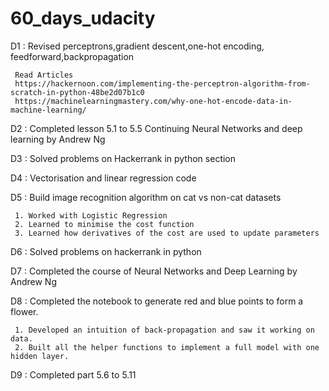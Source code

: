 # 60_days_udacity
D1 : Revised perceptrons,gradient descent,one-hot encoding, feedforward,backpropagation

     Read Articles
     https://hackernoon.com/implementing-the-perceptron-algorithm-from-scratch-in-python-48be2d07b1c0
     https://machinelearningmastery.com/why-one-hot-encode-data-in-machine-learning/
     
D2 : Completed lesson 5.1 to 5.5
     Continuing Neural Networks and deep learning by Andrew Ng
     
D3 : Solved problems on Hackerrank in python section

D4 : Vectorisation and linear regression code
     
D5 : Build image recognition algorithm on cat vs non-cat datasets

     1. Worked with Logistic Regression
     2. Learned to minimise the cost function
     3. Learned how derivatives of the cost are used to update parameters

D6 : Solved problems on hackerrank in python

D7 : Completed the course of Neural Networks and Deep Learning by Andrew Ng

D8 : Completed the notebook to generate red and blue points to form a flower.

     1. Developed an intuition of back-propagation and saw it working on data.
     2. Built all the helper functions to implement a full model with one hidden layer.

D9 : Completed part 5.6 to 5.11
